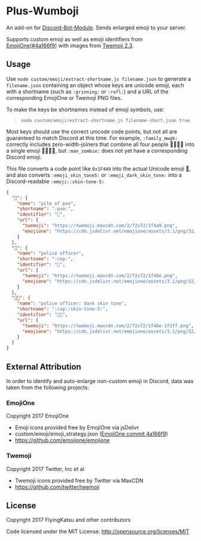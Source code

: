 # Plus-Wumboji

An add-on for [Discord-Bot-Module](https://github.com/FlyingKatsu-Discord-Bots/Discord-Bot-Module). Sends enlarged emoji to your server.

Supports custom emoji as well as emoji identifiers from [EmojiOne(#4a166f9)](https://github.com/emojione/emojione/commit/4a166f9334809b5044ecf493f7decf47d50e0a8a) with images from [Twemoji 2.3](http://twemoji.maxcdn.com/2/test/preview.html).

## Usage

Use `node custom/emoji/extract-shortname.js filename.json` to generate a `filename.json` containing an object whose keys are unicode emoji, each with a shortname (such as `:grinning:` or `:rofl:`) and a URL of the corresponding EmojiOne or Twemoji PNG files.

To make the keys be shortnames instead of emoji symbols, use: 

> `node custom/emoji/extract-shortname.js filename-short.json true`

Most keys should use the correct unicode code points, but not all are guaranteed to match Discord at this time.  For example, `:family_mwgb:` correctly includes zero-width-joiners that combine all four people 👨👩👧👦 into a single emoji 👨‍👩‍👧‍👦, but `:man_zombie:` does not yet have a corresponding Discord emoji.

This file converts a code point like `0x1F4A9` into the actual Unicode emoji 💩, and also converts `:emoji_skin_tone5:` or `:emoji_dark_skin_tone:` into a Discord-readable `:emoji::skin-tone-5:`

```json
{
  "💩": {
    "name": "pile of poo",
    "shortname": ":poo:",
    "identifier": "💩",
    "url": {
      "twemoji": "https://twemoji.maxcdn.com/2/72x72/1f4a9.png",
      "emojione": "https://cdn.jsdelivr.net/emojione/assets/3.1/png/32/1f4a9.png"
    }
  },
  "👮": {
    "name": "police officer",
    "shortname": ":cop:",
    "identifier": "👮",
    "url": {
      "twemoji": "https://twemoji.maxcdn.com/2/72x72/1f46e.png",
      "emojione": "https://cdn.jsdelivr.net/emojione/assets/3.1/png/32/1f46e.png"
    }
  },
  "👮🏿": {
    "name": "police officer: dark skin tone",
    "shortname": ":cop::skin-tone-5:",
    "identifier": "👮🏿",
    "url": {
      "twemoji": "https://twemoji.maxcdn.com/2/72x72/1f46e-1f3ff.png",
      "emojione": "https://cdn.jsdelivr.net/emojione/assets/3.1/png/32/1f46e-1f3ff.png"
    }
  }
}
```


## External Attribution

In order to identify and auto-enlarge non-custom emoji in Discord, data was taken from the following projects:

### EmojiOne

Copyright 2017 EmojiOne 
- Emoji icons provided free by EmojiOne via jsDelivr
- custom/emoji/emoji_strategy.json ([EmojiOne commit 4a166f9](https://github.com/emojione/emojione/commit/4a166f9334809b5044ecf493f7decf47d50e0a8a))
- https://github.com/emojione/emojione

### Twemoji

Copyright 2017 Twitter, Inc et al
- Twemoji icons provided free by Twitter via MaxCDN
- https://github.com/twitter/twemoji
  
## License
Copyright 2017 FlyingKatsu and other contributors

Code licensed under the MIT License: http://opensource.org/licenses/MIT
